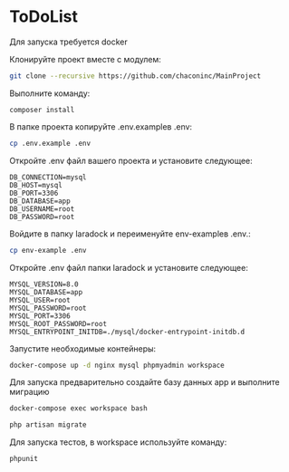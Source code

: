 ToDoList
=====================
Для запуска требуется docker

Клонируйте проект вместе с модулем:
```bash
git clone --recursive https://github.com/chaconinc/MainProject
```
Выполните команду:
```
composer install
```

В папке проекта копируйте .env.exampleв .env:
```bash
cp .env.example .env
```

Откройте .env файл вашего проекта и установите следующее:
```
DB_CONNECTION=mysql
DB_HOST=mysql
DB_PORT=3306
DB_DATABASE=app
DB_USERNAME=root
DB_PASSWORD=root
```

Войдите в папку laradock и переименуйте env-exampleв .env.:
```bash
cp env-example .env
```
Откройте .env файл папки laradock и установите следующее:
```
MYSQL_VERSION=8.0
MYSQL_DATABASE=app
MYSQL_USER=root
MYSQL_PASSWORD=root
MYSQL_PORT=3306
MYSQL_ROOT_PASSWORD=root
MYSQL_ENTRYPOINT_INITDB=./mysql/docker-entrypoint-initdb.d
```

Запустите необходимые контейнеры:
```bash
docker-compose up -d nginx mysql phpmyadmin workspace
```
Для запуска предварительно создайте базу данных app и выполните миграцию
```bash
docker-compose exec workspace bash
```
```bash
php artisan migrate
```

Для запуска тестов, в workspace используйте команду:
```bash
phpunit
```

